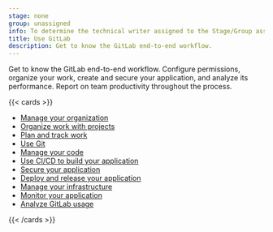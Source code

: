 ```yaml
---
stage: none
group: unassigned
info: To determine the technical writer assigned to the Stage/Group associated with this page, see https://handbook.gitlab.com/handbook/product/ux/technical-writing/#assignments
title: Use GitLab
description: Get to know the GitLab end-to-end workflow.
---
```


Get to know the GitLab end-to-end workflow. Configure permissions,
organize your work, create and secure your application, and analyze its performance. Report on team productivity throughout the process.

{{< cards >}}

- [Manage your organization](../topics/set_up_organization.md)
- [Organize work with projects](project/organize_work_with_projects.md)
- [Plan and track work](../topics/plan_and_track.md)
- [Use Git](../topics/git/_index.md)
- [Manage your code](../topics/manage_code.md)
- [Use CI/CD to build your application](../topics/build_your_application.md)
- [Secure your application](application_security/secure_your_application.md)
- [Deploy and release your application](../topics/release_your_application.md)
- [Manage your infrastructure](infrastructure/_index.md)
- [Monitor your application](../operations/_index.md)
- [Analyze GitLab usage](analytics/_index.md)

{{< /cards >}}
